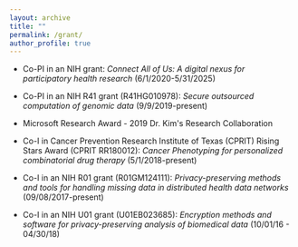 ```yaml
---
layout: archive
title: ""
permalink: /grant/
author_profile: true
---
```

 * Co-PI in an NIH grant: _Connect All of Us: A digital nexus for participatory health research_ (6/1/2020-5/31/2025)
 
 * Co-PI in an NIH R41 grant (R41HG010978): _Secure outsourced computation of genomic data_ (9/9/2019-present)
 
 * Microsoft Research Award - 2019  Dr. Kim's Research  Collaboration
 
 * Co-I in Cancer Prevention Research Institute of Texas (CPRIT) Rising Stars Award (CPRIT RR180012): _Cancer Phenotyping for personalized combinatorial drug therapy_ (5/1/2018-present)
 
 * Co-I in an NIH R01 grant (R01GM124111): _Privacy-preserving methods and tools for handling missing data in distributed health data networks_ (09/08/2017-present)
 
 * Co-I in an NIH U01 grant (U01EB023685): _Encryption methods and software for privacy-preserving analysis of biomedical data_ (10/01/16 - 04/30/18)
